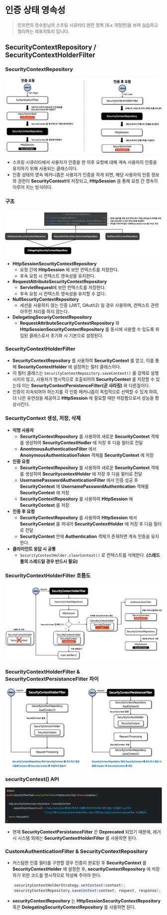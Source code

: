 # 인증 상태 영속성

> 인프런의 정수원님의 스프링 시큐리티 완전 정복 [6.x 개정판]을 보며 실습하고 정리하는 레포지토리 입니다.

## SecurityContextRepository / SecurityContextHolderFilter
### SecurityContextRepository
![img.png](사진폴더/04/SecurityContextRepository.png)
- 스프링 시큐리티에서 사용자가 인증을 한 이후 요청에 대해 계속 사용자의 인증을 유지하기 위해 사용되는 클래스이다.
- 인증 상태의 영속 메커니즘은 사용자가 인증을 하게 되면, 해당 사용자의 인증 정보와 권한이 **SecurityContext**에 저장되고, **HttpSession** 을 통해
요청 간 영속이 이루어 지는 방식이다.

### 구조
![img.png](사진폴더/04/SecurityContextRepository%20구조.png)
- **HttpSessionSecurityContextRepository**
  - 요청 간에 **HttpSession** 에 보안 컨텍스트를 저장한다.
  - 후속 요청 시 컨텍스트 영속성을 유지한다.
- **RequestAttributeSecurityContextRepository**
  - **ServletRequest**에 보안 컨텍스트를 저장한다.
  - 후속 요청 시 컨텍스트 영속성을 유지할 수 없다.
- **NullSecurityContextRepository**
  - 세션을 사용하지 않는 인증 (JWT, OAuth2) 일 경우 사용하며, 컨텍스트 관련 아무런 처리를 하지 않는다.
- **DelegatingSecuriyContextRepository**
  - **RequestAttributeSecurityContextRepository** 와 **HttpSessionSecurityContextRepository** 를 동시에 사용할 수 있도록 위임된 클래스로서 초기화 시 기본으로 설정된다.

### SecurityContextHolderFilter
- **SecurityContextRepository** 를 사용하여 **SecurityContext** 를 얻고, 이를 통해 **SecurityContextHolder** 에 설정하는 필터 클래스이다.
- 이 필터 클래스는 `SecurityContextRepository.saveContext()` 를 강제로 실행시키지 않고, 사용자가 명시적으로 호출되어야 **SecurityContext** 를 저장할 수 있는데 이는 **SecurityContextPersistenceFilter(곧 사라짐)** 와 다른점이다.
- 인증이 지속되어야 하는지를 각 인증 메커니즘이 독립적으로 선택할 수 있게 하여, 더 나은 유연성을 제공하고 **HttpSession** 에 필요할 때만 저장함으로서 성능을 향상시킨다.

### SecurityContext 생성, 저장, 삭제
- **익명 사용자**
  - **SecurityContextRepository** 를 사용하여 새로운 **SecurityContext** 객체를 생성하여 **SecurityContextHodler** 에 저장 후 다음 필터로 전달
  - **AnontmousAuthenticationFilter** 에서 **AnonymousAuthenticationToken** 객체를 **SecurityContext** 에 저장
- **인증 요청**
  - **SecurityContextRepository** 를 사용하여 새로운 **SecurityContext** 객체를 생성하여 **SecuritycontextHolder** 에 저장 후 다음 필터로 전달
  - **UsernamePasswordAuthenticationFilter** 에서 인증 성공 후 **SecurityContext** 에 **UsernamePasswordAuthentication** 객체를 **SecurityContext** 에 저장
  - **SecurityContextRepository** 를 사용하여 **HttpSession** 에 **SecurityContext** 를 저장
- **인증 후 요청**
  - **SecurityContextRepository** 를 사용하여 **HttpSession** 에서 **SecurityContext** 를 꺼내어 **SecurityContextHolder** 에 저장 후 다음 필터로 전달
  - **SecurityContext** 안에 **Authentication** 객체가 존재하면 계속 인증을 유지한다.
- **클라이언트 응답 시 공통**
  - `SecurityContextHolder.clearContext()` 로 컨텍스트를 삭제한다. **(스레드 풀의 스레드일 경우 반드시 필요)**

### SecurityContextHolderFilter 흐름도
![img.png](사진폴더/04/SecurityContextHolderFilter%20흐름도.png)

### SecurityContextHolderFilter & SecurityContextPersistanceFilter 차이
![img.png](사진폴더/04/SecurityContextHolderFilter%20&%20SecurityContextPersistanceFilter%20차이.png)

### securityContext() API
![img.png](사진폴더/04/securityContext()%20API.png)
- 현재 **SecurityContextPersistanceFilter** 은 **Deprecated** 되었기 때문에, 레거시 시스템 외에는 **SecurityContextHolderFilter** 를
사용하면 된다.

### CustomAuthenticationFilter & SecurityContextRepository
- 커스텀한 인증 필터를 구현할 경우 인증이 완료된 후 **SecurityContext** 를 **SecurityContextHolder** 에 설정한 후, **securityContextRepository** 에
저장하기 위한 코드를 명시적으로 작성해 주어야 한다.
```Java
    securityContextHolderStrategy.setContext(context);
    securityContextRepository.saveContext(context, request, response);
```
- **securityContextRepository** 는 **HttpSessionSecurityContextRepository** 혹은 **DelegatingSecurityContextRepository** 를
사용하면 된다.